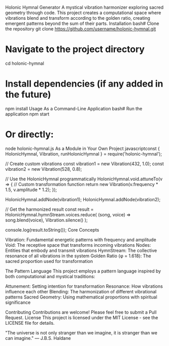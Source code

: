 Holonic Hymnal Generator
A mystical vibration harmonizer exploring sacred geometry through code. This project creates a computational space where vibrations blend and transform according to the golden ratio, creating emergent patterns beyond the sum of their parts.
Installation
bash# Clone the repository
git clone https://github.com/username/holonic-hymnal.git

# Navigate to the project directory
cd holonic-hymnal

# Install dependencies (if any added in the future)
npm install
Usage
As a Command-Line Application
bash# Run the application
npm start

# Or directly:
node holonic-hymnal.js
As a Module in Your Own Project
javascriptconst { HolonicHymnal, Vibration, runHolonicHymnal } = require('holonic-hymnal');

// Create custom vibrations
const vibration1 = new Vibration(432, 1.0);
const vibration2 = new Vibration(528, 0.8);

// Use the HolonicHymnal programmatically
HolonicHymnal.void.attuneTo(v => {
  // Custom transformation function
  return new Vibration(v.frequency * 1.5, v.amplitude * 1.2);
});

HolonicHymnal.addNode(vibration1);
HolonicHymnal.addNode(vibration2);

// Get the harmonized result
const result = HolonicHymnal.hymnStream.voices.reduce(
  (song, voice) => song.blend(voice),
  Vibration.silence()
);

console.log(result.toString());
Core Concepts

Vibration: Fundamental energetic patterns with frequency and amplitude
Void: The receptive space that transforms incoming vibrations
Nodes: Entities that embody and transmit vibrations
HymnStream: The collective resonance of all vibrations in the system
Golden Ratio (φ = 1.618): The sacred proportion used for transformation

The Pattern Language
This project employs a pattern language inspired by both computational and mystical traditions:

Attunement: Setting intention for transformation
Resonance: How vibrations influence each other
Blending: The harmonization of different vibrational patterns
Sacred Geometry: Using mathematical proportions with spiritual significance

Contributing
Contributions are welcome! Please feel free to submit a Pull Request.
License
This project is licensed under the MIT License - see the LICENSE file for details.

"The universe is not only stranger than we imagine, it is stranger than we can imagine." — J.B.S. Haldane
